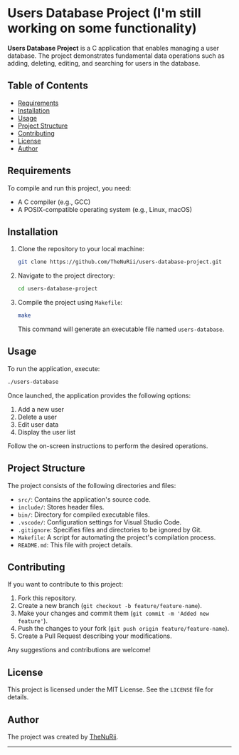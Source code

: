 
# Users Database Project (I'm still working on some functionality)

**Users Database Project** is a C application that enables managing a user database. The project demonstrates fundamental data operations such as adding, deleting, editing, and searching for users in the database.  

## Table of Contents  

- [Requirements](#requirements)  
- [Installation](#installation)  
- [Usage](#usage)  
- [Project Structure](#project-structure)  
- [Contributing](#contributing)  
- [License](#license)  
- [Author](#author)  

## Requirements  

To compile and run this project, you need:  

- A C compiler (e.g., GCC)  
- A POSIX-compatible operating system (e.g., Linux, macOS)  

## Installation  

1. Clone the repository to your local machine:  

   ```bash
   git clone https://github.com/TheNuRii/users-database-project.git
   ```  

2. Navigate to the project directory:  

   ```bash
   cd users-database-project
   ```  

3. Compile the project using `Makefile`:  

   ```bash
   make
   ```  

   This command will generate an executable file named `users-database`.  

## Usage  

To run the application, execute:  

```bash
./users-database
```  

Once launched, the application provides the following options:  

1. Add a new user  
2. Delete a user  
3. Edit user data  
4. Display the user list

Follow the on-screen instructions to perform the desired operations.  

## Project Structure  

The project consists of the following directories and files:  

- `src/`: Contains the application's source code.  
- `include/`: Stores header files.  
- `bin/`: Directory for compiled executable files.  
- `.vscode/`: Configuration settings for Visual Studio Code.  
- `.gitignore`: Specifies files and directories to be ignored by Git.  
- `Makefile`: A script for automating the project's compilation process.  
- `README.md`: This file with project details.  

## Contributing  

If you want to contribute to this project:  

1. Fork this repository.  
2. Create a new branch (`git checkout -b feature/feature-name`).  
3. Make your changes and commit them (`git commit -m 'Added new feature'`).  
4. Push the changes to your fork (`git push origin feature/feature-name`).  
5. Create a Pull Request describing your modifications.  

Any suggestions and contributions are welcome!  

## License  

This project is licensed under the MIT License. See the `LICENSE` file for details.  

## Author  

The project was created by [TheNuRii](https://github.com/TheNuRii).  

---
